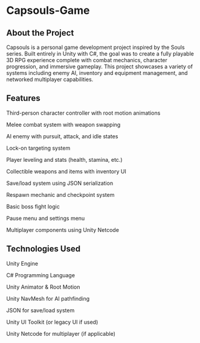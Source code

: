 # Capsouls-Game

## **About the Project**

Capsouls is a personal game development project inspired by the Souls series. Built entirely in Unity with C#, the goal was to create a fully playable 3D RPG experience complete with combat mechanics, character progression, and immersive gameplay. This project showcases a variety of systems including enemy AI, inventory and equipment management, and networked multiplayer capabilities.


## **Features**

Third-person character controller with root motion animations

Melee combat system with weapon swapping

AI enemy with pursuit, attack, and idle states

Lock-on targeting system

Player leveling and stats (health, stamina, etc.)

Collectible weapons and items with inventory UI

Save/load system using JSON serialization

Respawn mechanic and checkpoint system

Basic boss fight logic

Pause menu and settings menu

Multiplayer components using Unity Netcode

## **Technologies Used**

Unity Engine

C# Programming Language

Unity Animator & Root Motion

Unity NavMesh for AI pathfinding

JSON for save/load system

Unity UI Toolkit (or legacy UI if used)

Unity Netcode for multiplayer (if applicable)
